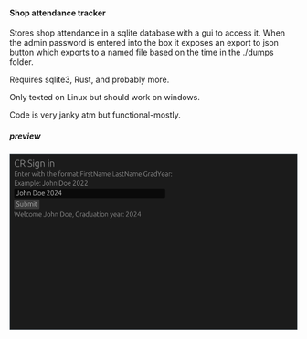 #### Shop attendance tracker

Stores shop attendance in a sqlite database with a gui to access it. When the admin password is entered into the box it exposes an export to json button which exports to a named file based on the time in the ./dumps folder.

Requires sqlite3, Rust, and probably more.

Only texted on Linux but should work on windows.

Code is very janky atm but functional-mostly.

##### preview
![](./preview.png)
